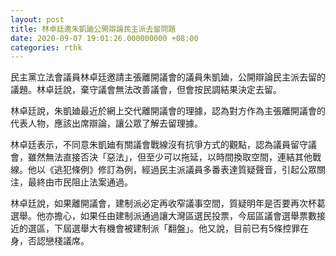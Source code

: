```yaml
---
layout: post
title: 林卓廷邀朱凱廸公開辯論民主派去留問題
date: 2020-09-07 19:01:26.000000000 +08:00
categories: rthk
---
```


民主黨立法會議員林卓廷邀請主張離開議會的議員朱凱廸，公開辯論民主派去留的議題。林卓廷說，棄守議會無法改善議會，但會按民調結果決定去留。

林卓廷說，朱凱廸最近於網上交代離開議會的理據，認為對方作為主張離開議會的代表人物，應該出席辯論，讓公眾了解去留理據。

林卓廷表示，不同意朱凱廸有關議會戰線沒有抗爭方式的觀點，認為議員留守議會，雖然無法直接否決「惡法」，但至少可以拖延，以時間換取空間，連結其他戰線。他以《逃犯條例》修訂為例，經過民主派議員多番表達質疑聲音，引起公眾關注，最終由市民阻止法案通過。

林卓廷說，如果離開議會，建制派必定再收窄議事空間，質疑明年是否要再次杯葛選舉。他亦擔心，如果任由建制派通過讓大灣區選民投票，今屆區議會選舉票數接近的選區，下屆選舉大有機會被建制派「翻盤」。他又說，目前已有5條控罪在身，否認戀棧議席。
